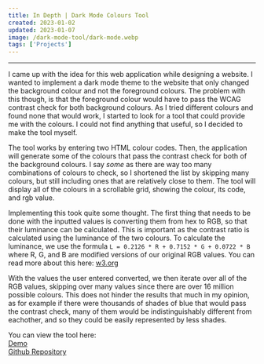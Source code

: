```yaml
---
title: In Depth | Dark Mode Colours Tool
created: 2023-01-02
updated: 2023-01-07
image: /dark-mode-tool/dark-mode.webp
tags: ['Projects']
---
```

---
I came up with the idea for this web application while designing a website. I wanted to implement a dark mode theme to the website that only changed the background colour and not the foreground colours. The problem with this though, is that the foreground colour would have to pass the WCAG contrast check for both background colours. As I tried different colours and found none that would work, I started to look for a tool that could provide me with the colours. I could not find anything that useful, so I decided to make the tool myself. 

The tool works by entering two HTML colour codes. Then, the application will generate some of the colours that pass the contrast check for both of the background colours. I say _some_ as there are way too many combinations of colours to check, so I shortened the list by skipping many colours, but still including ones that are relatively close to them. The tool will display all of the colours in a scrollable grid, showing the colour, its code, and rgb value.

Implementing this took quite some thought. The first thing that needs to be done with the inputted values is converting them from hex to RGB, so that their luminance can be calculated. This is important as the contrast ratio is calculated using the luminance of the two colours. To calculate the luminance, we use the formula `L = 0.2126 * R + 0.7152 * G + 0.0722 * B` where R, G, and B are modified versions of our original RGB values. You can read more about this here:
[w3.org](https://www.w3.org/TR/WCAG21/#dfn-relative-luminance)

With the values the user entered converted, we then iterate over all of the RGB values, skipping over many values since there are over 16 million possible colours. This does not hinder the results that much in my opinion, as for example if there were thousands of shades of blue that would pass the contrast check, many of them would be indistinguishably different from eachother, and so they could be easily represented by less shades.

You can view the tool here:  
[Demo](https://alexbhasin.ca/dark-mode-colours-tool/)  
[Github Repository](https://github.com/alexbhas/dark-mode-colours-tool) 